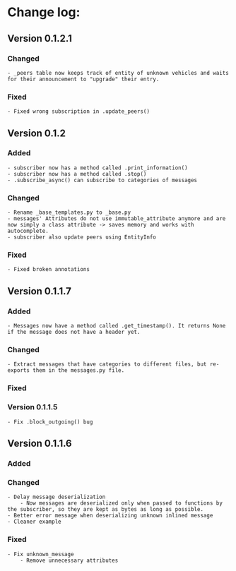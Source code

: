 # Change log:

## Version 0.1.2.1

### Changed
    - _peers table now keeps track of entity of unknown vehicles and waits for their announcement to "upgrade" their entry.
### Fixed
    - Fixed wrong subscription in .update_peers()

## Version 0.1.2

### Added
    - subscriber now has a method called .print_information()
    - subscriber now has a method called .stop()
    - .subscribe_async() can subscribe to categories of messages

### Changed
    - Rename _base_templates.py to _base.py
    - messages' Attributes do not use immutable_attribute anymore and are now simply a class attribute -> saves memory and works with autocomplete.
    - subscriber also update peers using EntityInfo
    
### Fixed
    - Fixed broken annotations

## Version 0.1.1.7

### Added
    - Messages now have a method called .get_timestamp(). It returns None if the message does not have a header yet.

### Changed
    - Extract messages that have categories to different files, but re-exports them in the messages.py file.
    
### Fixed

### Version 0.1.1.5
    - Fix .block_outgoing() bug

## Version 0.1.1.6

### Added
    
### Changed
    - Delay message deserialization
        - Now messages are deserialized only when passed to functions by the subscriber, so they are kept as bytes as long as possible.
    - Better error message when deserializing unknown inlined message
    - Cleaner example
    
### Fixed
    - Fix unknown_message
        - Remove unnecessary attributes
